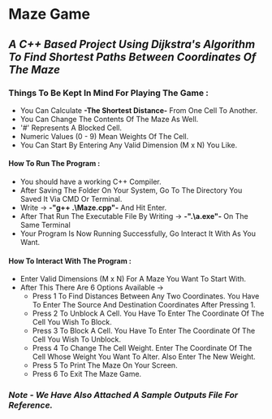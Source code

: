# **Maze Game**
## *A C++ Based Project Using Dijkstra's Algorithm To Find Shortest Paths Between Coordinates Of The Maze*

### **Things To Be Kept In Mind For Playing The Game :**
- You Can Calculate **-The Shortest Distance-** From One Cell To Another.
- You Can Change The Contents Of The Maze As Well.
- '#' Represents A Blocked Cell.
- Numeric Values (0 - 9) Mean Weights Of The Cell.
- You Can Start By Entering Any Valid Dimension (M x N) You Like.

#### **How To Run The Program :**
- You should have a working C++ Compiler.
- After Saving The Folder On Your System, Go To The Directory You Saved It Via CMD Or Terminal.
- Write -> **-"g++ .\Maze.cpp"-** And Hit Enter.
- After That Run The Executable File By Writing -> **-".\a.exe"-** On The Same Terminal
- Your Program Is Now Running Successfully, Go Interact It With As You Want.

#### **How To Interact With The Program :**
- Enter Valid Dimensions (M x N) For A Maze You Want To Start With.
- After This There Are 6 Options Available ->
  - Press 1 To Find Distances Between Any Two Coordinates. You Have To Enter The Source And Destination Coordinates After Pressing 1.
  - Press 2 To Unblock A Cell. You Have To Enter The Coordinate Of The Cell You Wish To Block.
  - Press 3 To Block A Cell. You Have To Enter The Coordinate Of The Cell You Wish To Unblock.
  - Press 4 To Change The Cell Weight. Enter The Coordinate Of The Cell Whose Weight You Want To Alter. Also Enter The New Weight.
  - Press 5 To Print The Maze On Your Screen.
  - Press 6 To Exit The Maze Game.
  
### *Note - We Have Also Attached A Sample Outputs File For Reference.*

